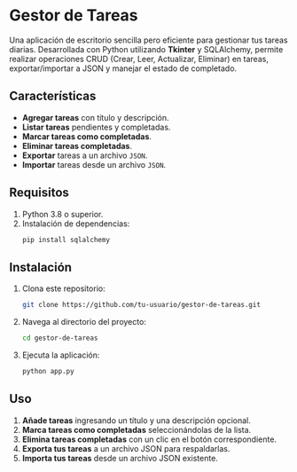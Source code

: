 # Gestor de Tareas

Una aplicación de escritorio sencilla pero eficiente para gestionar tus tareas diarias. Desarrollada con Python utilizando **Tkinter** y SQLAlchemy, permite realizar operaciones CRUD (Crear, Leer, Actualizar, Eliminar) en tareas, exportar/importar a JSON y manejar el estado de completado.

## Características
- **Agregar tareas** con título y descripción.
- **Listar tareas** pendientes y completadas.
- **Marcar tareas como completadas**.
- **Eliminar tareas completadas**.
- **Exportar** tareas a un archivo `JSON`.
- **Importar** tareas desde un archivo `JSON`.

## Requisitos
1. Python 3.8 o superior.
2. Instalación de dependencias:
    ```bash
    pip install sqlalchemy
    ```

## Instalación
1. Clona este repositorio:
    ```bash
    git clone https://github.com/tu-usuario/gestor-de-tareas.git
    ```
2. Navega al directorio del proyecto:
    ```bash
    cd gestor-de-tareas
    ```
3. Ejecuta la aplicación:
    ```bash
    python app.py
    ```

## Uso
1. **Añade tareas** ingresando un título y una descripción opcional.
2. **Marca tareas como completadas** seleccionándolas de la lista.
3. **Elimina tareas completadas** con un clic en el botón correspondiente.
4. **Exporta tus tareas** a un archivo JSON para respaldarlas.
5. **Importa tus tareas** desde un archivo JSON existente.

